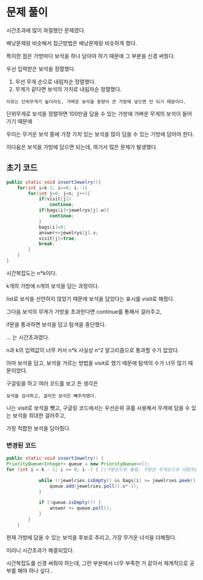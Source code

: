 # 문제 풀이
시간초과에 많이 좌절했던 문제였다.

배낭문제랑 비슷해서 접근방법은 배낭문제랑 비슷하게 했다.



특이한 점은 가방마다 보석을 하나 담아야 하기 때문에 그 부분을 신경 써줬다.



우선 입력받은 보석을 정렬했다.

1. 우선 무게 순으로 내림차순 정렬했다.
2. 무게가 같다면 보석의 가치로 내림차순 정렬했다.

```
이유는 단위무게가 높더라도, 가벼운 보석을 용량이 큰 가방에 넣으면 안 되기 때문이다.
```

단위무게로 보석을 정렬하면 100만큼 담을 수 있는 가방에 가벼운 무게의 보석이 들어가기 때문에

우리는 무거운 보석 중에 가장 가치 있는 보석을 많이 담을 수 있는 가방에 담아야 한다.

이다음은 보석을 가방에 담으면 되는데, 여기서 많은 문제가 발생했다.



## 초기 코드
```java
public static void insertJewelry(){
    for(int i=k-1; i>=0; i--){
        for(int j=0; j<n; j++){
            if(visit[j])
                continue;
            if(bags[i]<jewelrys[j].w){
                continue;
            }
            bags[i]=0;
            answer+=jewelrys[j].v;
            visit[j]=true;
            break;
        }
    }
}
```

시간복잡도는 n*k이다.

k개의 가방에 n개의 보석을 담는 과정이다.

list로 보석을 선언하지 않았기 때문에 보석을 담았다는 표시를 visit로 해줬다.

그다음 보석의 무게가 가방을 초과한다면 continue를 통해서 걸러주고,

if문을 통과하면 보석을 담고 탐색을 중단했다.

... 는 시간초과였다.

n과 k의 입력값이 너무 커서 n*k 사실상 n^2 알고리즘으로 통과할 수가 없었다.

아마 보석을 담고, 보석을 거르는 방법을 visit로 했기 때문에 탐색의 수가 너무 많기 때문이었다.





구글링을 하고 여러 코드를 보고 든 생각은

```
보석을 검사하고, 걸러진 보석은 빼주자였다.
```
나는 visit로 보석을 뺏고, 구글링 코드에서는 우선순위 큐를 사용해서 무게에 담을 수 있는 보석을 최대한 걸러주고,

가장 적합한 보석을 담아줬다.



### 변경된 코드
```java
public static void insertJewelry() {
PriorityQueue<Integer> queue = new PriorityQueue<>();
for (int i = k - 1; i >= 0; i--) { //가방순으로 돌림. 가방은 무게순으로 내림차순.

            while (!jewelries.isEmpty() && bags[i] >= jewelries.peek().w) {
                queue.add(jewelries.poll().v*-1);
            }

            if (!queue.isEmpty()) {
                answer += queue.poll();
            }
        }
    }
```
현재 가방에 담을 수 있는 보석을 후보로 추리고, 가장 무거운 녀석을 더해줬다.

이러니 시간초과가 해결되었다.



시간복잡도를 신경 써줘야 하는데, 그런 부분에서 너무 부족한 거 같아서 체계적으로 공부를 해야 하나 싶다..